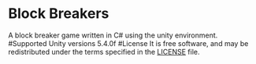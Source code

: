 # Block Breakers
A block breaker game written in C# using the unity environment.
#Supported Unity versions
5.4.0f
#License
It is free software, and may be redistributed under the terms specified in the [LICENSE](http://choosealicense.com/licenses/mit/) file.
